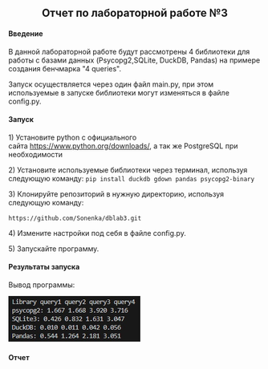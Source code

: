 <h2 style="text-align: center;">Отчет по лабораторной работе №3</h2>
<h4>Введение</h4>
<p>В данной лабораторной работе будут рассмотрены 4 библиотеки для работы с базами данных (Psycopg2,SQLite, DuckDB, Pandas) на примере создания бенчмарка "4 queries".</p>
<p>Запуск осуществляется через один файл main.py, при этом используемые в запуске библиотеки могут изменяться в файле config.py.</p>
<h4>Запуск</h4>
<p>1) Установите python с официального сайта&nbsp;<a href="https://www.python.org/downloads/">https://www.python.org/downloads/</a>, а так же PostgreSQL при необходимости</p>
<p>2) Установите используемые библиотеки через терминал, используя следующую команду:&nbsp;<code>pip install duckdb gdown pandas psycopg2-binary</code></p>
<p dir="auto">3) Клонируйте репозиторий в нужную директорию, используя следующую команду:</p>
<div class="snippet-clipboard-content notranslate position-relative overflow-auto">
<pre class="notranslate"><code>https://github.com/Sonenka/dblab3.git</code></pre>
</div>
<p>4) Измените настройки под себя в файле config.py.</p>
<p>5) Запускайте программу.</p>
<h4>Результаты запуска</h4>
<p>Вывод программы:</p>
<p><img src="https://github.com/Sonenka/dblab3/blob/main/pictures/result.png" alt="вывод программы" /></p>
<h4>Отчет</h4>
